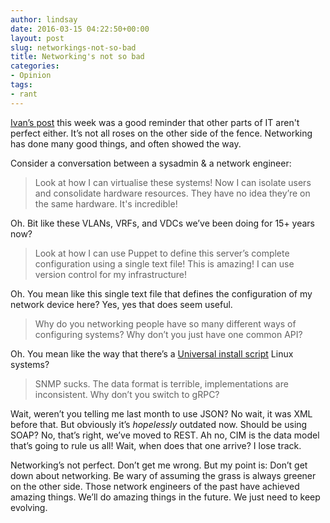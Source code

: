 ```yaml
---
author: lindsay
date: 2016-03-15 04:22:50+00:00
layout: post
slug: networkings-not-so-bad
title: Networking's not so bad
categories:
- Opinion
tags:
- rant
---
```


[Ivan’s post](http://blog.ipspace.net/2016/03/speaking-of-cli.html) this week was a good reminder that other parts of IT aren't perfect either. It’s not all roses on the other side of the fence. Networking has done many good things, and often showed the way.

Consider a conversation between a sysadmin & a network engineer:


> Look at how I can virtualise these systems! Now I can isolate users and consolidate hardware resources. They have no idea they’re on the same hardware. It's incredible!


Oh. Bit like these VLANs, VRFs, and VDCs we’ve been doing for 15+ years now?


> Look at how I can use Puppet to define this server’s complete configuration using a single text file! This is amazing! I can use version control for my infrastructure!


Oh. You mean like this single text file that defines the configuration of my network device here? Yes, yes that does seem useful.


> Why do you networking people have so many different ways of configuring systems? Why don’t you just have one common API?


Oh. You mean like the way that there’s a [Universal install script](https://xkcd.com/1654/) Linux systems?


> SNMP sucks. The data format is terrible, implementations are inconsistent. Why don’t you switch to gRPC?


Wait, weren’t you telling me last month to use JSON? No wait, it was XML before that. But obviously it’s _hopelessly_ outdated now. Should be using SOAP? No, that’s right, we’ve moved to REST. Ah no, CIM is the data model that’s going to rule us all! Wait, when does that one arrive? I lose track.

Networking’s not perfect. Don’t get me wrong. But my point is: Don’t get down about networking. Be wary of assuming the grass is always greener on the other side. Those network engineers of the past have achieved amazing things. We’ll do amazing things in the future. We just need to keep evolving.
